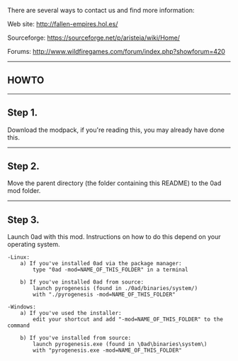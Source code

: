 There are several ways to contact us and find more information:

  Web site: http://fallen-empires.hol.es/

  Sourceforge: https://sourceforge.net/p/aristeia/wiki/Home/

  Forums: http://www.wildfiregames.com/forum/index.php?showforum=420

------------------------------------------------------------
HOWTO
------------------------------------------------------------

----
Step 1.
----

Download the modpack, if you're reading this, you may already have done this.

----
Step 2.
----

Move the parent directory (the folder containing this README) to the 0ad mod folder.

----
Step 3.
----

Launch 0ad with this mod. Instructions on how to do this depend on your operating system.

	-Linux:
		a) If you've installed 0ad via the package manager:
			type "0ad -mod=NAME_OF_THIS_FOLDER" in a terminal
			
		b) If you've installed 0ad from source:
			launch pyrogenesis (found in ./0ad/binaries/system/)
			with "./pyrogenesis -mod=NAME_OF_THIS_FOLDER"
			
	-Windows:
		a) If you've used the installer:
			edit your shortcut and add "-mod=NAME_OF_THIS_FOLDER" to the command
		
		b) If you've installed from source:
			launch pyrogenesis.exe (found in \0ad\binaries\system\)
			with "pyrogenesis.exe -mod=NAME_OF_THIS_FOLDER"

